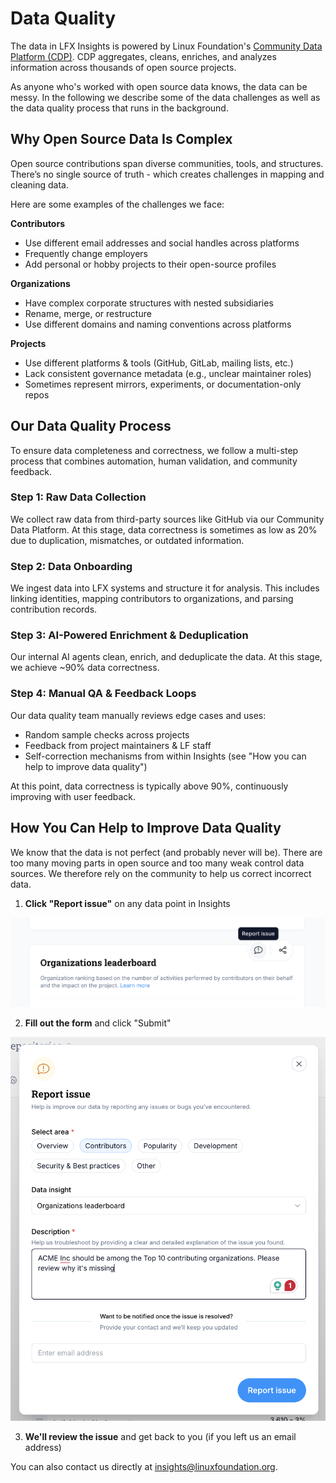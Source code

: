 # Data Quality
The data in LFX Insights is powered by Linux Foundation's [Community Data Platform (CDP)](https://github.com/CrowdDotDev/crowd.dev). CDP aggregates, cleans, enriches, and analyzes information across thousands of open source projects. 

As anyone who's worked with open source data knows, the data can be messy. In the following we describe some of the data challenges as well as the data quality process that runs in the background.

## Why Open Source Data Is Complex
Open source contributions span diverse communities, tools, and structures. There’s no single source of truth - which creates challenges in mapping and cleaning data.

Here are some examples of the challenges we face:

**Contributors**
- Use different email addresses and social handles across platforms
- Frequently change employers
- Add personal or hobby projects to their open-source profiles

**Organizations**
- Have complex corporate structures with nested subsidiaries
- Rename, merge, or restructure
- Use different domains and naming conventions across platforms

**Projects**
- Use different platforms & tools (GitHub, GitLab, mailing lists, etc.)
- Lack consistent governance metadata (e.g., unclear maintainer roles)
- Sometimes represent mirrors, experiments, or documentation-only repos

## Our Data Quality Process
To ensure data completeness and correctness, we follow a multi-step process that combines automation, human validation, and community feedback.

### Step 1: Raw Data Collection
We collect raw data from third-party sources like GitHub via our Community Data Platform. At this stage, data correctness is sometimes as low as 20% due to duplication, mismatches, or outdated information.

### Step 2: Data Onboarding
We ingest data into LFX systems and structure it for analysis. This includes linking identities, mapping contributors to organizations, and parsing contribution records.

### Step 3: AI-Powered Enrichment & Deduplication
Our internal AI agents clean, enrich, and deduplicate the data. At this stage, we achieve ~90% data correctness.

### Step 4: Manual QA & Feedback Loops
Our data quality team manually reviews edge cases and uses:

- Random sample checks across projects
- Feedback from project maintainers & LF staff
- Self-correction mechanisms from within Insights (see "How you can help to improve data quality")

At this point, data correctness is typically above 90%, continuously improving with user feedback.

## How You Can Help to Improve Data Quality
We know that the data is not perfect (and probably never will be). There are too many moving parts in open source and too many weak control data sources. We therefore rely on the community to help us correct incorrect data. 

1. **Click "Report issue"** on any data point in Insights

![Report Data Issue](../../images/report-data-issue.png)

2. **Fill out the form** and click "Submit"

![Report Data Issue Form](../../images/report-data-issue-form.png)

3. **We'll review the issue** and get back to you (if you left us an email address)

You can also contact us directly at [insights@linuxfoundation.org](mailto:insights@linuxfoundation.org).